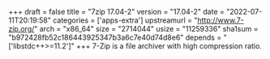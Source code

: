 +++
draft = false
title = "7zip 17.04-2"
version = "17.04-2"
date = "2022-07-11T20:19:58"
categories = ['apps-extra']
upstreamurl = "http://www.7-zip.org/"
arch = "x86_64"
size = "2714044"
usize = "11259336"
sha1sum = "b972428fb52c186443925347b3a6c7e40d74d8e6"
depends = "['libstdc++>=11.2']"
+++
7-Zip is a file archiver with high compression ratio.